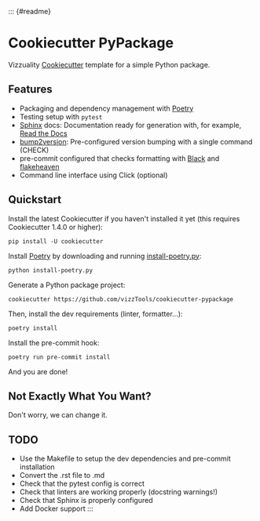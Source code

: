 ::: {#readme}
# Cookiecutter PyPackage

Vizzuality [Cookiecutter]() template for a simple Python package.

## Features

-   Packaging and dependency management with [Poetry]()
-   Testing setup with `pytest`
-   [Sphinx]() docs: Documentation ready for generation with, for
    example, [Read the Docs]()
-   [bump2version](): Pre-configured version bumping with a single
    command (CHECK)
-   pre-commit configured that checks formatting with [Black]() and
    [flakeheaven]()
-   Command line interface using Click (optional)

## Quickstart

Install the latest Cookiecutter if you haven\'t installed it yet (this
requires Cookiecutter 1.4.0 or higher):

    pip install -U cookiecutter

Install [Poetry]() by downloading and running [install-poetry.py]():

    python install-poetry.py

Generate a Python package project:

    cookiecutter https://github.com/vizzTools/cookiecutter-pypackage

Then, install the dev requirements (linter, formatter\...):

    poetry install

Install the pre-commit hook:

    poetry run pre-commit install

And you are done!

## Not Exactly What You Want?

Don\'t worry, we can change it.

## TODO

-   Use the Makefile to setup the dev dependencies and pre-commit
    installation
-   Convert the .rst file to .md
-   Check that the pytest config is correct
-   Check that linters are working properly (docstring warnings!)
-   Check that Sphinx is properly configured
-   Add Docker support
:::
